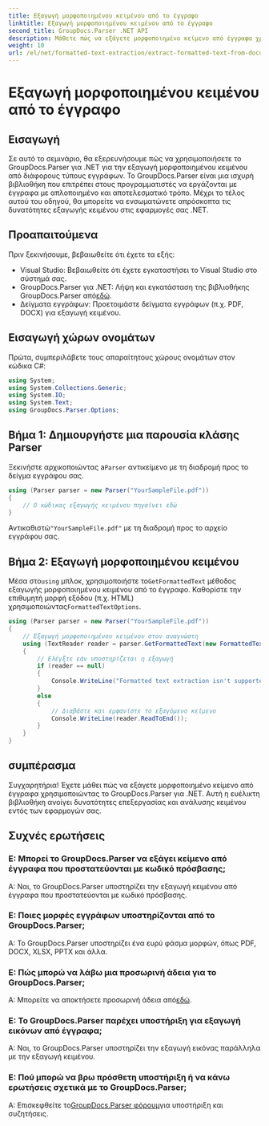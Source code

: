 ```yaml
---
title: Εξαγωγή μορφοποιημένου κειμένου από το έγγραφο
linktitle: Εξαγωγή μορφοποιημένου κειμένου από το έγγραφο
second_title: GroupDocs.Parser .NET API
description: Μάθετε πώς να εξάγετε μορφοποιημένο κείμενο από έγγραφα χρησιμοποιώντας το GroupDocs.Parser για .NET. Απλή και αποτελεσματική εξαγωγή κειμένου για τις εφαρμογές σας.
weight: 10
url: /el/net/formatted-text-extraction/extract-formatted-text-from-document/
---
```


# Εξαγωγή μορφοποιημένου κειμένου από το έγγραφο

## Εισαγωγή
Σε αυτό το σεμινάριο, θα εξερευνήσουμε πώς να χρησιμοποιήσετε το GroupDocs.Parser για .NET για την εξαγωγή μορφοποιημένου κειμένου από διάφορους τύπους εγγράφων. Το GroupDocs.Parser είναι μια ισχυρή βιβλιοθήκη που επιτρέπει στους προγραμματιστές να εργάζονται με έγγραφα με απλοποιημένο και αποτελεσματικό τρόπο. Μέχρι το τέλος αυτού του οδηγού, θα μπορείτε να ενσωματώνετε απρόσκοπτα τις δυνατότητες εξαγωγής κειμένου στις εφαρμογές σας .NET.
## Προαπαιτούμενα
Πριν ξεκινήσουμε, βεβαιωθείτε ότι έχετε τα εξής:
- Visual Studio: Βεβαιωθείτε ότι έχετε εγκαταστήσει το Visual Studio στο σύστημά σας.
-  GroupDocs.Parser για .NET: Λήψη και εγκατάσταση της βιβλιοθήκης GroupDocs.Parser από[εδώ](https://releases.groupdocs.com/parser/net/).
- Δείγματα εγγράφων: Προετοιμάστε δείγματα εγγράφων (π.χ. PDF, DOCX) για εξαγωγή κειμένου.
## Εισαγωγή χώρων ονομάτων
Πρώτα, συμπεριλάβετε τους απαραίτητους χώρους ονομάτων στον κώδικα C#:
```csharp
using System;
using System.Collections.Generic;
using System.IO;
using System.Text;
using GroupDocs.Parser.Options;
```
## Βήμα 1: Δημιουργήστε μια παρουσία κλάσης Parser
 Ξεκινήστε αρχικοποιώντας a`Parser` αντικείμενο με τη διαδρομή προς το δείγμα εγγράφου σας.
```csharp
using (Parser parser = new Parser("YourSampleFile.pdf"))
{
    // Ο κώδικας εξαγωγής κειμένου πηγαίνει εδώ
}
```
 Αντικαθιστώ`"YourSampleFile.pdf"` με τη διαδρομή προς το αρχείο εγγράφου σας.

## Βήμα 2: Εξαγωγή μορφοποιημένου κειμένου
 Μέσα στο`using` μπλοκ, χρησιμοποιήστε το`GetFormattedText` μέθοδος εξαγωγής μορφοποιημένου κειμένου από το έγγραφο. Καθορίστε την επιθυμητή μορφή εξόδου (π.χ. HTML) χρησιμοποιώντας`FormattedTextOptions`.
```csharp
using (Parser parser = new Parser("YourSampleFile.pdf"))
{
    // Εξαγωγή μορφοποιημένου κειμένου στον αναγνώστη
    using (TextReader reader = parser.GetFormattedText(new FormattedTextOptions(FormattedTextMode.Html)))
    {
        // Ελέγξτε εάν υποστηρίζεται η εξαγωγή
        if (reader == null)
        {
            Console.WriteLine("Formatted text extraction isn't supported.");
        }
        else
        {
            // Διαβάστε και εμφανίστε το εξαγόμενο κείμενο
            Console.WriteLine(reader.ReadToEnd());
        }
    }
}
```

## συμπέρασμα
Συγχαρητήρια! Έχετε μάθει πώς να εξάγετε μορφοποιημένο κείμενο από έγγραφα χρησιμοποιώντας το GroupDocs.Parser για .NET. Αυτή η ευέλικτη βιβλιοθήκη ανοίγει δυνατότητες επεξεργασίας και ανάλυσης κειμένου εντός των εφαρμογών σας.

## Συχνές ερωτήσεις
### Ε: Μπορεί το GroupDocs.Parser να εξάγει κείμενο από έγγραφα που προστατεύονται με κωδικό πρόσβασης;
Α: Ναι, το GroupDocs.Parser υποστηρίζει την εξαγωγή κειμένου από έγγραφα που προστατεύονται με κωδικό πρόσβασης.
### Ε: Ποιες μορφές εγγράφων υποστηρίζονται από το GroupDocs.Parser;
Α: Το GroupDocs.Parser υποστηρίζει ένα ευρύ φάσμα μορφών, όπως PDF, DOCX, XLSX, PPTX και άλλα.
### Ε: Πώς μπορώ να λάβω μια προσωρινή άδεια για το GroupDocs.Parser;
 Α: Μπορείτε να αποκτήσετε προσωρινή άδεια από[εδώ](https://purchase.groupdocs.com/temporary-license/).
### Ε: Το GroupDocs.Parser παρέχει υποστήριξη για εξαγωγή εικόνων από έγγραφα;
Α: Ναι, το GroupDocs.Parser υποστηρίζει την εξαγωγή εικόνας παράλληλα με την εξαγωγή κειμένου.
### Ε: Πού μπορώ να βρω πρόσθετη υποστήριξη ή να κάνω ερωτήσεις σχετικά με το GroupDocs.Parser;
 Α: Επισκεφθείτε το[GroupDocs.Parser φόρουμ](https://forum.groupdocs.com/c/parser/17)για υποστήριξη και συζητήσεις.